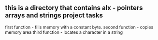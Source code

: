 this is a directory that contains alx - pointers arrays and strings project tasks
-----------------------------------------------------------------------------------------------------------------------

first function -  fills memory with a constant byte.
second function -  copies memory area
third function -  locates a character in a string
